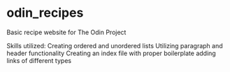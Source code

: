 # odin_recipes
Basic recipe website for The Odin Project

Skills utilized:
Creating ordered and unordered lists
Utilizing paragraph and header functionality
Creating an index file with proper boilerplate
adding links of different types
